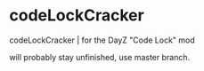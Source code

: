 # codeLockCracker
codeLockCracker | for the DayZ "Code Lock" mod

will probably stay unfinished, use master branch.

